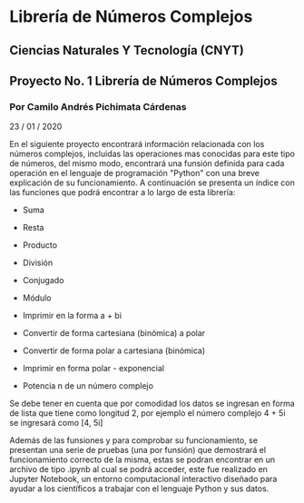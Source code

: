 # Librería de Números Complejos
## Ciencias Naturales Y Tecnología (CNYT)
## Proyecto No. 1 Librería de Números Complejos
### Por Camilo Andrés Pichimata Cárdenas
23 / 01 / 2020

En el siguiente proyecto encontrará información relacionada con los números complejos, incluidas las operaciones mas conocidas para este tipo de números, del mismo modo, encontrará una funsión definida para cada operación en el lenguaje de programación "Python" con una breve explicación de su funcionamiento. A continuación se presenta un índice con las funciones que podrá encontrar a lo largo de esta librería:

+ Suma

+ Resta

+ Producto

+ División

+ Conjugado

+ Módulo

+ Imprimir en la forma a + bi 

+ Convertir de forma cartesiana (binómica) a polar

+ Convertir de forma polar a cartesiana (binómica)

+ Imprimir en forma polar - exponencial

+ Potencia n de un número complejo

Se debe tener en cuenta que por comodidad los datos se ingresan en forma de lista que tiene como longitud 2, por ejemplo el número complejo 4 + 5i se ingresará como [4, 5i] 

Además de las funsiones y para comprobar su funcionamiento, se presentan una serie de pruebas (una por funsión) que demostrará el funcionamiento correcto de la misma, estas se podran encontrar en un archivo de tipo .ipynb al cual se podrá acceder, este fue realizado en Jupyter Notebook, un entorno computacional interactivo diseñado para ayudar a los científicos a trabajar con el lenguaje Python y sus datos. 
